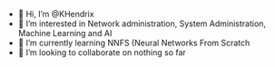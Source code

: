 - 👋 Hi, I’m @KHendrix
- 👀 I’m interested in Network administration, System Administration, Machine Learning and AI
- 🌱 I’m currently learning NNFS (Neural Networks From Scratch
- 💞️ I’m looking to collaborate on nothing so far

<!---
lorxadide/lorxadide is a ✨ special ✨ repository because its `README.md` (this file) appears on your GitHub profile.
You can click the Preview link to take a look at your changes.
--->
